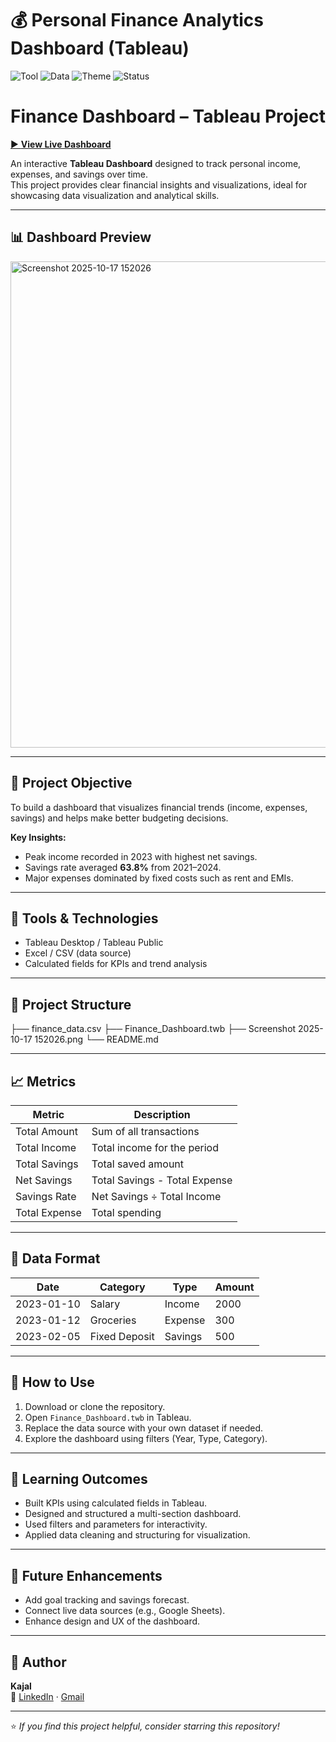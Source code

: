# 💰 Personal Finance Analytics Dashboard (Tableau)

![Tool](https://img.shields.io/badge/Tool-Tableau-blue?style=flat-square)
![Data](https://img.shields.io/badge/Data-Financial%20Tracker-green?style=flat-square)
![Theme](https://img.shields.io/badge/Theme-Light%20Minimal-pink?style=flat-square)
![Status](https://img.shields.io/badge/Status-Completed-success?style=flat-square)

# Finance Dashboard – Tableau Project

[▶ **View Live Dashboard**](https://public.tableau.com/views/FinanceDashboard_17606982707770/Dashboard1?:language=en-US&:sid=&:redirect=auth&:display_count=n&:origin=viz_share_link)  


An interactive **Tableau Dashboard** designed to track personal income, expenses, and savings over time.  
This project provides clear financial insights and visualizations, ideal for showcasing data visualization and analytical skills.

---

## 📊 Dashboard Preview
<img width="1368" height="778" alt="Screenshot 2025-10-17 152026" src="https://github.com/user-attachments/assets/d7de1346-5b80-4a41-83a3-edd75ccec8f8" />

---

## 🧭 Project Objective
To build a dashboard that visualizes financial trends (income, expenses, savings) and helps make better budgeting decisions.  

**Key Insights:**
- Peak income recorded in 2023 with highest net savings.  
- Savings rate averaged **63.8%** from 2021–2024.  
- Major expenses dominated by fixed costs such as rent and EMIs.

---

## 🧰 Tools & Technologies
- Tableau Desktop / Tableau Public  
- Excel / CSV (data source)  
- Calculated fields for KPIs and trend analysis

---

## 📂 Project Structure

├── finance_data.csv
├── Finance_Dashboard.twb
├── Screenshot 2025-10-17 152026.png
└── README.md


---

## 📈 Metrics
| Metric | Description |
|--------|-------------|
| Total Amount | Sum of all transactions |
| Total Income | Total income for the period |
| Total Savings | Total saved amount |
| Net Savings | Total Savings - Total Expense |
| Savings Rate | Net Savings ÷ Total Income |
| Total Expense | Total spending |

---

## 🧾 Data Format
| Date | Category | Type | Amount |
|------|-----------|------|--------|
| 2023-01-10 | Salary | Income | 2000 |
| 2023-01-12 | Groceries | Expense | 300 |
| 2023-02-05 | Fixed Deposit | Savings | 500 |

---

## 🚀 How to Use
1. Download or clone the repository.  
2. Open `Finance_Dashboard.twb` in Tableau.  
3. Replace the data source with your own dataset if needed.  
4. Explore the dashboard using filters (Year, Type, Category).  

---

## 🧠 Learning Outcomes
- Built KPIs using calculated fields in Tableau.  
- Designed and structured a multi-section dashboard.  
- Used filters and parameters for interactivity.  
- Applied data cleaning and structuring for visualization.

---

## 📌 Future Enhancements
- Add goal tracking and savings forecast.  
- Connect live data sources (e.g., Google Sheets).  
- Enhance design and UX of the dashboard.

---

## 👤 Author
**Kajal**  
🔗 [LinkedIn](https://www.linkedin.com/in/s-kajal/) · [Gmail](mailto:kajalsawant077@gmail.com)

---

⭐ *If you find this project helpful, consider starring this repository!*
